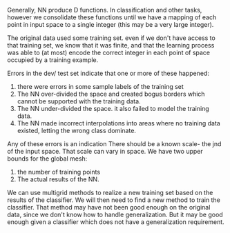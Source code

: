 Generally, NN produce D functions. In classification and other tasks, however we consolidate these functions until we have a mapping of each point in input space to a single integer (this may be a very large integer).

The original data used some training set. even if we don't have access to that training set, we know that it was finite, and that the learning process was able to (at most) encode the correct integer in each point of space occupied by a training example. 

Errors in the dev/ test set indicate that one or more of these happened:
1. there were errors in some sample labels of the training set
2. The NN over-divided the space and created bogus borders which cannot be supported with the training data.
3. The NN under-divided the space. it also failed to model the training data.
4. The NN made incorrect interpolations into areas where no training data existed, letting the wrong class dominate.


Any of these errors is an indication 
There should be a known scale- the jnd of the input space. That scale can vary in space. We have two upper bounds for the global mesh:
1. the number of training points
2. The actual results of the NN.
 
We can use multigrid methods to realize a new training set based on the results of the classifier. We will then need to find a new method to train the classifier. That method may have not been good enough on the original data, since we don't know how to handle generalization. But it may be good enough given a classifier which does not have a generalization requirement.
